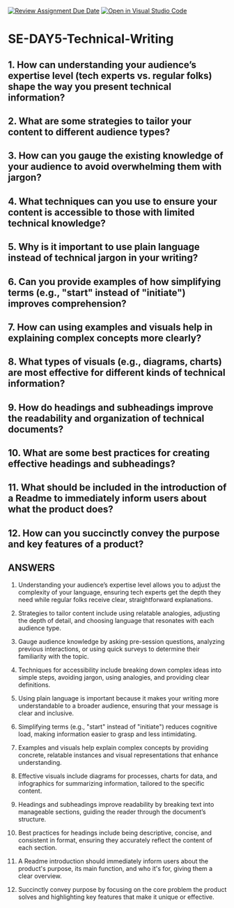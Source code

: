 [![Review Assignment Due Date](https://classroom.github.com/assets/deadline-readme-button-22041afd0340ce965d47ae6ef1cefeee28c7c493a6346c4f15d667ab976d596c.svg)](https://classroom.github.com/a/zsAR-pyY)
[![Open in Visual Studio Code](https://classroom.github.com/assets/open-in-vscode-2e0aaae1b6195c2367325f4f02e2d04e9abb55f0b24a779b69b11b9e10269abc.svg)](https://classroom.github.com/online_ide?assignment_repo_id=15713647&assignment_repo_type=AssignmentRepo)
# SE-DAY5-Technical-Writing
## 1. How can understanding your audience’s expertise level (tech experts vs. regular folks) shape the way you present technical information?
## 2. What are some strategies to tailor your content to different audience types?
## 3. How can you gauge the existing knowledge of your audience to avoid overwhelming them with jargon?
## 4. What techniques can you use to ensure your content is accessible to those with limited technical knowledge?
## 5. Why is it important to use plain language instead of technical jargon in your writing?
## 6. Can you provide examples of how simplifying terms (e.g., "start" instead of "initiate") improves comprehension?
## 7. How can using examples and visuals help in explaining complex concepts more clearly?
## 8. What types of visuals (e.g., diagrams, charts) are most effective for different kinds of technical information?
## 9. How do headings and subheadings improve the readability and organization of technical documents?
## 10. What are some best practices for creating effective headings and subheadings?
## 11. What should be included in the introduction of a Readme to immediately inform users about what the product does?
## 12. How can you succinctly convey the purpose and key features of a product?
## ANSWERS
1. Understanding your audience’s expertise level allows you to adjust the complexity of your language, ensuring tech experts get the depth they need while regular folks receive clear, straightforward explanations.

2. Strategies to tailor content include using relatable analogies, adjusting the depth of detail, and choosing language that resonates with each audience type.

3. Gauge audience knowledge by asking pre-session questions, analyzing previous interactions, or using quick surveys to determine their familiarity with the topic.

4. Techniques for accessibility include breaking down complex ideas into simple steps, avoiding jargon, using analogies, and providing clear definitions.

5. Using plain language is important because it makes your writing more understandable to a broader audience, ensuring that your message is clear and inclusive.

6. Simplifying terms (e.g., "start" instead of "initiate") reduces cognitive load, making information easier to grasp and less intimidating.

7. Examples and visuals help explain complex concepts by providing concrete, relatable instances and visual representations that enhance understanding.

8. Effective visuals include diagrams for processes, charts for data, and infographics for summarizing information, tailored to the specific content.

9. Headings and subheadings improve readability by breaking text into manageable sections, guiding the reader through the document’s structure.

10. Best practices for headings include being descriptive, concise, and consistent in format, ensuring they accurately reflect the content of each section.

11. A Readme introduction should immediately inform users about the product's purpose, its main function, and who it's for, giving them a clear overview.

12. Succinctly convey purpose by focusing on the core problem the product solves and highlighting key features that make it unique or effective.
